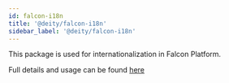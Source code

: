 ```yaml
---
id: falcon-i18n
title: '@deity/falcon-i18n'
sidebar_label: '@deity/falcon-i18n'
---
```


This package is used for internationalization in Falcon Platform.

Full details and usage can be found [here](/docs/2019/platform/falcon-client/internationalization)
